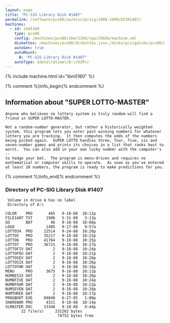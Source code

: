 ```yaml
---
layout: page
title: "PC-SIG Library Disk #1407"
permalink: /software/pcx86/sw/misc/pcsig/1000-1999/DISK1407/
machines:
  - id: ibm5160
    type: pcx86
    config: /machines/pcx86/ibm/5160/cga/256kb/machine.xml
    diskettes: /machines/pcx86/diskettes.json,/disks/pcsigdisks/pcx86/diskettes.json
    autoGen: true
    autoMount:
      B: "PC-SIG Library Disk #1407"
    autoType: $date\r$time\rB:\rDIR\r
---
```


{% include machine.html id="ibm5160" %}

{% comment %}info_begin{% endcomment %}

## Information about "SUPER LOTTO-MASTER"

    Anyone who believes no lottery system is truly random will find a
    friend in SUPER LOTTO-MASTER.
    
    Not a random-number generator, but rather a historically weighted
    system, this program lets you enter past winning numbers for whatever
    lottery you are tracking.  It then computes the odds of the numbers
    being picked again.  SUPER LOTTO handles three, four, five, six and
    seven-number games and prints its choices in a list that ranks best to
    worst.  You can also add in your own lucky number with the computer's --
    to hedge your bet.  The program is menu-driven and requires no
    mathematical or computer skills to operate.  As soon as you've entered
    at least 10 numbers, the program is ready to make predictions for you.
{% comment %}info_end{% endcomment %}


### Directory of PC-SIG Library Disk #1407

     Volume in drive A has no label
     Directory of A:\

    COLOR    PRO       485   9-18-88  10:12p
    FILE1407 TXT      1906   5-31-89   3:13p
    GO       BAT        46   9-18-88  10:08p
    LOGO              1405   9-17-88   9:57a
    LOTTO34  PRO     22514   9-24-88  10:20p
    LOTTO5   PRO     35217   9-18-88  10:23p
    LOTTO6   PRO     41764   9-18-88  10:25p
    LOTTO7   PRO     36721   9-18-88  10:27p
    LOTTOFIV DAT         2   9-18-88  10:24p
    LOTTOFOU DAT         2   9-18-88  10:21p
    LOTTOSEV DAT         2   9-18-88  10:28p
    LOTTOSIX DAT         2   9-18-88  10:26p
    LOTTOTHR DAT         2   9-18-88  10:16p
    MENU     PRO      3675   9-18-88  10:13p
    NUMBESIX DAT         2   9-18-88  10:26p
    NUMBFIVE DAT         2   9-18-88  10:24p
    NUMBFOUR DAT         2   9-18-88  10:22p
    NUMSEVEN DAT         2   9-18-88  10:28p
    NUMTHREE DAT         2   9-18-88  10:17p
    PROGBOOT EXE     69840   6-27-85   1:00p
    SHAREWAR PRO      4321   9-18-88  10:14p
    SLMASTER DOC     13348   9-18-88   9:44p
           22 file(s)     231262 bytes
                           74752 bytes free
